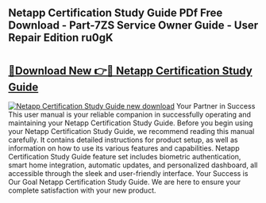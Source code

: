 ## Netapp Certification Study Guide PDf Free Download - Part-7ZS Service Owner Guide - User Repair Edition ru0gK

# <h2><a href="http://bc7569.oget.top/?id=Netapp+Certification+Study+Guide">🔗Download New 👉🔴 Netapp Certification Study Guide</a></h2>

[![Netapp Certification Study Guide new download](https://i.imgur.com/5g1atiW.png)](http://bc7569.oget.top/?id=Netapp+Certification+Study+Guide)
Your Partner in Success This user manual is your reliable companion in successfully operating and maintaining your Netapp Certification Study Guide. Before you begin using your Netapp Certification Study Guide, we recommend reading this manual carefully. It contains detailed instructions for product setup, as well as information on how to use its various features and capabilities. Netapp Certification Study Guide feature set includes biometric authentication, smart home integration, automatic updates, and personalized dashboard, all accessible through the sleek and user-friendly interface. Your Success is Our Goal Netapp Certification Study Guide. We are here to ensure your complete satisfaction with your new product.
